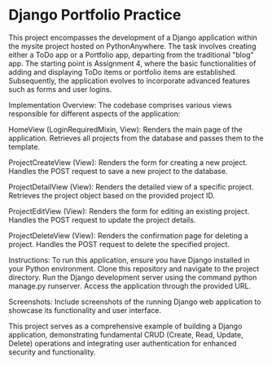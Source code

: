 # Django Portfolio Practice
This project encompasses the development of a Django application within the mysite project hosted on PythonAnywhere. The task involves creating either a ToDo app or a Portfolio app, departing from the traditional "blog" app. The starting point is Assignment 4, where the basic functionalities of adding and displaying ToDo items or portfolio items are established. Subsequently, the application evolves to incorporate advanced features such as forms and user logins.

Implementation Overview:
The codebase comprises various views responsible for different aspects of the application:

HomeView (LoginRequiredMixin, View):
Renders the main page of the application.
Retrieves all projects from the database and passes them to the template.

ProjectCreateView (View):
Renders the form for creating a new project.
Handles the POST request to save a new project to the database.

ProjectDetailView (View):
Renders the detailed view of a specific project.
Retrieves the project object based on the provided project ID.

ProjectEditView (View):
Renders the form for editing an existing project.
Handles the POST request to update the project details.

ProjectDeleteView (View):
Renders the confirmation page for deleting a project.
Handles the POST request to delete the specified project.

Instructions:
To run this application, ensure you have Django installed in your Python environment. Clone this repository and navigate to the project directory. Run the Django development server using the command python manage.py runserver. Access the application through the provided URL.

Screenshots:
Include screenshots of the running Django web application to showcase its functionality and user interface.

This project serves as a comprehensive example of building a Django application, demonstrating fundamental CRUD (Create, Read, Update, Delete) operations and integrating user authentication for enhanced security and functionality.
